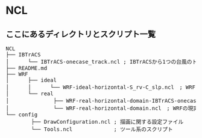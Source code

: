 # NCL

## ここにあるディレクトリとスクリプト一覧

<pre>
NCL
├── IBTrACS
│      └── IBTrACS-onecase_track.ncl ; IBTrACSから1つの台風のトラックを描くスクリプト
├── README.md  
├── WRF  
│      ├── ideal
│      │      └── WRF-ideal-horizontal-S_rv-C_slp.ncl　; WRFの理想実験を読んで相対渦度と界面気圧を描くスクリプト
│      └── real
│              ├── WRF-real-horizontal-domain-IBTrACS-onecase_track.ncl ; WRFの現実実験の計算領域とIBTrACSから対象の1つの台風のトラックを描くスクリプト
│              └── WRF-real-horizontal-domain.ncl　; WRFの現実実験の計算領域を描くスクリプト
└── config  
        ├── DrawConfiguration.ncl ; 描画に関する設定ファイル  
        └── Tools.ncl             ; ツール系のスクリプト  
</pre>
